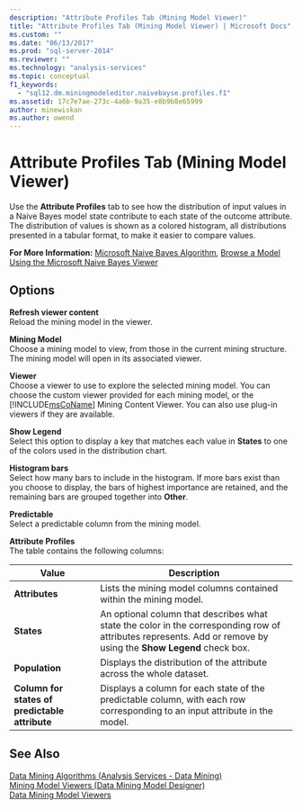 ```yaml
---
description: "Attribute Profiles Tab (Mining Model Viewer)"
title: "Attribute Profiles Tab (Mining Model Viewer) | Microsoft Docs"
ms.custom: ""
ms.date: "06/13/2017"
ms.prod: "sql-server-2014"
ms.reviewer: ""
ms.technology: "analysis-services"
ms.topic: conceptual
f1_keywords: 
  - "sql12.dm.miningmodeleditor.naivebayse.profiles.f1"
ms.assetid: 17c7e7ae-273c-4a6b-9a35-e8b9b8e65999
author: minewiskan
ms.author: owend
---
```

# Attribute Profiles Tab (Mining Model Viewer)
  Use the **Attribute Profiles** tab to see how the distribution of input values in a Naive Bayes model state contribute to each state of the outcome attribute. The distribution of values is shown as a colored histogram, all distributions presented in a tabular format, to make it easier to compare values.  
  
 **For More Information:** [Microsoft Naive Bayes Algorithm](data-mining/microsoft-naive-bayes-algorithm.md), [Browse a Model Using the Microsoft Naive Bayes Viewer](data-mining/browse-a-model-using-the-microsoft-naive-bayes-viewer.md)  
  
## Options  
 **Refresh viewer content**  
 Reload the mining model in the viewer.  
  
 **Mining Model**  
 Choose a mining model to view, from those in the current mining structure. The mining model will open in its associated viewer.  
  
 **Viewer**  
 Choose a viewer to use to explore the selected mining model. You can choose the custom viewer provided for each mining model, or the [!INCLUDE[msCoName](../includes/msconame-md.md)] Mining Content Viewer. You can also use plug-in viewers if they are available.  
  
 **Show Legend**  
 Select this option to display a key that matches each value in **States** to one of the colors used in the distribution chart.  
  
 **Histogram bars**  
 Select how many bars to include in the histogram. If more bars exist than you choose to display, the bars of highest importance are retained, and the remaining bars are grouped together into **Other**.  
  
 **Predictable**  
 Select a predictable column from the mining model.  
  
 **Attribute Profiles**  
 The table contains the following columns:  
  
|Value|Description|  
|-----------|-----------------|  
|**Attributes**|Lists the mining model columns contained within the mining model.|  
|**States**|An optional column that describes what state the color in the corresponding row of attributes represents. Add or remove by using the **Show Legend** check box.|  
|**Population**|Displays the distribution of the attribute across the whole dataset.|  
|**Column for states of predictable attribute**|Displays a column for each state of the predictable column, with each row corresponding to an input attribute in the model.|  
  
## See Also  
 [Data Mining Algorithms &#40;Analysis Services - Data Mining&#41;](data-mining/data-mining-algorithms-analysis-services-data-mining.md)   
 [Mining Model Viewers &#40;Data Mining Model Designer&#41;](mining-model-viewers-data-mining-model-designer.md)   
 [Data Mining Model Viewers](data-mining/data-mining-model-viewers.md)  
  
  

